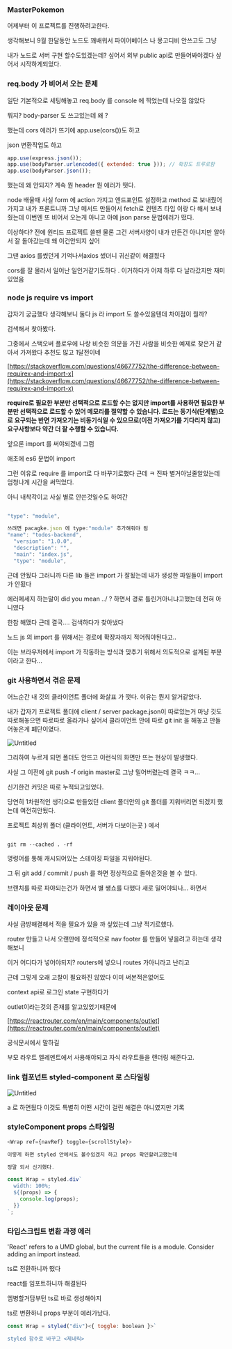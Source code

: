 ### MasterPokemon

어제부터 이 프로젝트를 진행하려고한다.

생각해보니 9월 한달동안 노드도 꽤배워서 파이어베이스 나 몽고디비 안쓰고도 그냥

내가 노드로 서버 구현 할수도있겠는데? 싶어서 외부 public api로 만들어봐야겠다 싶어서 시작하게되었다.

### req.body 가 비어서 오는 문제

일단 기본적으로 세팅해놓고 req.body 를 console 에 찍었는데 나오질 않았다

뭐지? body-parser 도 쓰고있는데 왜 ?

했는데 cors 에러가 뜨기에 app.use(cors())도 하고

json 변환작업도 하고

```js
app.use(express.json());
app.use(bodyParser.urlencoded({ extended: true })); // 확장도 트루로함
app.use(bodyParser.json());
```

했는데 왜 안되지? 계속 뭔 header 뭔 에러가 떳다.

node 배울때 사실 form 에 action 가지고 엔드포인트 설정하고 method 로 보내줬어가지고 내가 프론트니까 그냥 메서드 만들어서 fetch로 컨텐츠 타입 이랑 다 해서 보내줬는데 이번엔 또 비어서 오는게 아니고 아예 json parse 문법에러가 떴다.

이상하다? 전에 원티드 프로젝트 쓸땐 물론 그건 서버사양이 내가 만든건 아니지만 알아서 잘 돌아갔는데 왜 이건안되지 싶어

그땐 axios 를썼던게 기억나서axios 썼더니 귀신같이 해결됬다

cors를 잘 몰라서 일어난 일인거같기도하다 . 이거하다가 어제 하루 다 날라갔지만 재미있었음

### node js require vs import

갑자기 궁금했다 생각해보니 둘다 js 라 import 도 쓸수있을텐데 차이점이 뭘까?

검색해서 찾아봤다.

그중에서 스택오버 플로우에 나랑 비슷한 의문을 가진 사람을 비슷한 예제로 찾은거 같아서 가져왔다 추천도 많고 1달전이네

[https://stackoverflow.com/questions/46677752/the-difference-between-requirex-and-import-x](https://stackoverflow.com/questions/46677752/the-difference-between-requirex-and-import-x)

**require로 필요한 부분만 선택적으로 로드할 수는 없지만 import를 사용하면 필요한 부분만 선택적으로 로드할 수 있어 메모리를 절약할 수 있습니다. 로드는 동기식(단계별)으로 요구되는 반면 가져오기는 비동기식일 수 있으므로(이전 가져오기를 기다리지 않고) 요구사항보다 약간 더 잘 수행할 수 있습니다.**

앞으론 import 를 써야되겠네 그럼

애초에 es6 문법이 import

그런 이유로 require 를 import로 다 바꾸기로했다 근데 ㅋ 진짜 별거아닐줄알았는데 엄청나게 시간을 써먹었다.

아니 내착각이고 사실 별로 안쓴것일수도 하여간

```js

"type": "module",

쓰려면 pacagke.json 에 type:"module" 추가해줘야 됨
"name": "todos-backend",
  "version": "1.0.0",
  "description": "",
  "main": "index.js",
  "type": "module",

```

근데 안됬다 그러니까 다른 lib 들은 import 가 잘됬는데 내가 생성한 파일들이 import 가 안됬다

에러메세지 하는말이 did you mean ../ ? 하면서 경로 틀린거아니냐고했는데 전혀 아니였다

한참 해맸다 근데 결국.... 검색하다가 찾아냈다

노드 js 의 import 를 위해서는 경로에 확장자까지 적어줘야된다고..

이는 브라우저에서 import
가 작동하는 방식과 맞추기 위해서 의도적으로 설계된 부분이라고 한다...

### git 사용하면서 겪은 문제

어느순간 내 깃의 클라이언트 폴더에 화살표 가 떳다. 이유는 뭔지 알거같았다.

내가 갑자기 프로젝트 폴더에 client / server package.json이 따로있는거 마냥 깃도 따로해놓으면 따로따로 올라가나 싶어서 클라이언트 안에 따로 git init 을 해놓고 만들어놓은게 폐단이였다.

![Untitled](https://s3-us-west-2.amazonaws.com/secure.notion-static.com/aa3b01d0-3db6-4e2c-a1e9-83d5715c523c/Untitled.png)

그리하여 누르게 되면 폴더도 안뜨고 이런식의 화면만 뜨는 현상이 발생했다.

사실 그 이전에 git push -f origin master로 그냥 밀어버렸는데 결국 ㅋㅋ...

신기한건 커밋은 따로 누적되고있었다.

당연히 1차원적인 생각으로 만들었던 client 폴더안의 git 폴더를 지워버리면 되겠지 했는데 여전히안됬다.

프로젝트 최상위 폴더 (클라이언트, 서버가 다보이는곳 ) 에서

```

git rm --cached . -rf

```

명령어를 통해 캐시되어있는 스테이징 파일을 지워야된다.

그 뒤 git add / commit / push 를 하면 정상적으로 돌아온것을 볼 수 있다.

브랜치를 따로 파야되는건가 하면서 별 쌩쇼를 다했다 새로 밀어야되나... 하면서

### 레이아웃 문제

사실 금방해결해서 적을 필요가 있을 까 싶었는데 그냥 적기로했다.

router 만들고 나서 오랜만에 정석적으로 nav footer 를 만들어 넣을려고 하는데 생각해보니

이거 어디다가 넣어야되지? routers에 넣으니 routes 가아니라고 난리고

근데 그렇게 오래 고찰이 필요하진 않았다 이미 써본적은없어도

context api로 로그인 state 구현하다가

outlet이라는것의 존재를 알고있었기때문에

[https://reactrouter.com/en/main/components/outlet](https://reactrouter.com/en/main/components/outlet)

공식문서에서 말하길

부모 라우트 엘레멘트에서 사용해야되고 자식 라우트들을 랜더링 해준다고.

### link 컴포넌트 styled-component 로 스타일링

![Untitled](https://s3-us-west-2.amazonaws.com/secure.notion-static.com/c9d2ba73-9347-4bc9-9933-f6d0c9c7e2cf/Untitled.png)

a 로 하면됬다 이것도 특별히 어떤 시간이 걸린 해결은 아니였지만 기록

### styleComponent props 스타일링

```js
<Wrap ref={navRef} toggle={scrollStyle}>

이렇게 하면 styled 안에서도 볼수있겠지 하고 props 확인할려고했는데

정말 되서 신기했다.

const Wrap = styled.div`
  width: 100%;
  ${(props) => {
    console.log(props);
  }}
`;

```

### 타입스크립트 변환 과정 에러

'React' refers to a UMD global, but the current file is a module. Consider adding an import instead.

ts로 전환하니까 떴다

react를 임포트하니까 해결된다

엠병할거담부턴 ts로 바로 생성해야지

ts로 변환하니 props 부분이 에러가났다.

```js
const Wrap = styled("div")<{ toggle: boolean }>`

styled 함수로 바꾸고 <제네릭>

```

